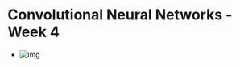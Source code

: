 # Convolutional Neural Networks - Week 4

- ![img](https://github.com/chriseal/deep_learning_ai/4_ConvolutionalNeuralNetworks/blob/master/week4/deep_nn_notation.png)